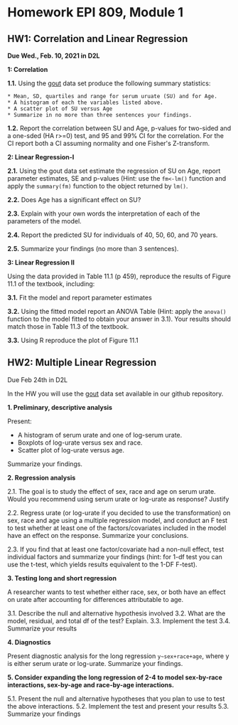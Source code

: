 # Homework EPI 809, Module 1

## HW1: Correlation and Linear Regression

**Due  Wed., Feb. 10, 2021 in D2L**

**1: Correlation**
  
  **1.1.** Using the [gout](https://github.com/gdlc/EPI809/blob/master/gout.txt) data set produce the following summary statistics:
  
    * Mean, SD, quartiles and range for serum uruate (SU) and for Age.
    * A histogram of each the variables listed above.
    * A scatter plot of SU versus Age
    * Summarize in no more than three sentences your findings.
   
  **1.2.** Report the correlation between SU and Age, p-values for two-sided and a one-sded (HA r>=0) test, and 95 and 99% CI for the correlation. For the CI report both a CI assuming normality and one Fisher's Z-transform.

 
**2: Linear Regression-I**

  **2.1.** Using the gout data set estimate the regression of SU on Age, report parameter estimates, SE and p-values (Hint: use the `fm<-lm()` function and apply the `summary(fm)` function to the object returned by `lm()`.
  
  **2.2.** Does Age has a significant effect on SU?
  
  **2.3.** Explain with your own words the interpretation of each of the parameters of the model.
  
  **2.4.** Report the predicted SU for individuals of 40, 50, 60, and 70 years.
  
  **2.5.** Summarize your findings (no more than 3 sentences).


**3: Linear Regression II**

Using the data provided in Table  11.1 (p 459), reproduce the results of Figure 11.1 of the textbook, including:
  
  **3.1.** Fit the model and report parameter estimates
  
  **3.2.** Using the fitted model report an ANOVA Table (Hint: apply the `anova()` function to the model fitted to obtain your answer in 3.1). Your results should match those in Table 11.3 of the textbook.
  
  **3.3.** Using R reproduce the plot of Figure 11.1
  
  
  
## HW2: Multiple Linear Regression

Due Feb 24th in D2L

In the HW you will use the [gout](https://github.com/gdlc/EPI809/blob/master/gout.txt) data set available in our github repository. 


**1.  Preliminary, descriptive analysis**

Present:
- A histogram of serum urate and one of log-serum urate. 
- Boxplots of log-urate versus sex and race.
- Scatter plot of log-urate versus age.

Summarize your findings. 

**2.	Regression analysis**

2.1.	The goal is to study the effect of sex, race and age on serum urate. Would you recommend using serum urate or log-urate as response? Justify

2.2.	Regress urate (or log-urate if you decided to use the transformation) on sex, race and age using a multiple regression model, and conduct an F test to test whether at least one of the factors/covariates included in the model have an effect on the response. Summarize your conclusions.

2.3.	If you find that at least one factor/covariate had a non-null effect, test individual factors and summarize your findings (hint: for 1-df test you can use the t-test, which yields results equivalent to the 1-DF F-test).

**3.	Testing long and short regression**

A researcher wants to test whether either race, sex, or both have an effect on urate after accounting for differences attributable to age.

3.1.	Describe the null and alternative hypothesis involved
3.2.  What are the model, residual, and total df of the test? Explain.
3.3.	Implement the test
3.4.	Summarize your results

**4.	Diagnostics** 

Present diagnostic analysis for the long regression `y~sex+race+age`, where y is either serum urate or log-urate. Summarize your findings.

**5.	Consider expanding the long regression of 2-4 to model sex-by-race interactions, sex-by-age and race-by-age interactions.** 

5.1.	Present the null and alternative hypotheses that you plan to use to test the above interactions.
5.2.	Implement the test and present your results
5.3.	Summarize your findings

